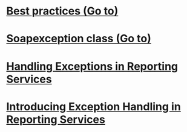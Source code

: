 # [Best practices (Go to)](../../reporting-services/report-server-web-service-net-framework-exception-handling/best-practices/index.md?toc=%2fsql%2freporting-services%2freport-server-web-service-net-framework-exception-handling%2fbest-practices%2ftoc.json)
# [Soapexception class (Go to)](../../reporting-services/report-server-web-service-net-framework-exception-handling/soapexception-class/index.md?toc=%2fsql%2freporting-services%2freport-server-web-service-net-framework-exception-handling%2fsoapexception-class%2ftoc.json)
# [Handling Exceptions in Reporting Services](handling-exceptions-in-reporting-services.md)
# [Introducing Exception Handling in Reporting Services](introducing-exception-handling-in-reporting-services.md)
